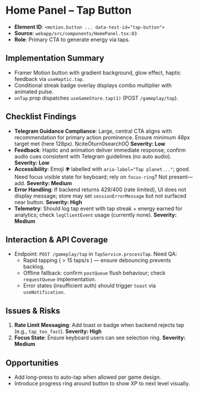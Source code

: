 # Home Panel – Tap Button

- **Element ID**: `<motion.button ... data-test-id="tap-button">`
- **Source**: `webapp/src/components/HomePanel.tsx:83`
- **Role**: Primary CTA to generate energy via taps.

## Implementation Summary
- Framer Motion button with gradient background, glow effect, haptic feedback via `useHaptic.tap`.
- Conditional streak badge overlay displays combo multiplier with animated pulse.
- `onTap` prop dispatches `useGameStore.tap(1)` (POST `/gameplay/tap`).

## Checklist Findings
- **Telegram Guidance Compliance**: Large, central CTA aligns with recommendation for primary action prominence. Ensure minimum 48px target met (here 128px). citeturn0search0 **Severity: Low**
- **Feedback**: Haptic and animation deliver immediate response; confirm audio cues consistent with Telegram guidelines (no auto audio). **Severity: Low**
- **Accessibility**: Emoji `🌍` labelled with `aria-label="Tap planet..."`; good. Need focus visible state for keyboard; rely on `focus-ring`? Not present—add. **Severity: Medium**
- **Error Handling**: If backend returns 429/400 (rate limited), UI does not display message; store may set `sessionErrorMessage` but not surfaced near button. **Severity: High**
- **Telemetry**: Should log tap event with tap streak + energy earned for analytics; check `logClientEvent` usage (currently none). **Severity: Medium**

## Interaction & API Coverage
- Endpoint: `POST /gameplay/tap` in `TapService.processTap`. Need QA:
  - Rapid tapping ( > 15 taps/s ) — ensure debouncing prevents backlog.
  - Offline fallback: confirm `postQueue` flush behaviour; check `requestQueue` implementation.
  - Error states (insufficient auth) should trigger `toast` via `useNotification`.

## Issues & Risks
1. **Rate Limit Messaging**: Add toast or badge when backend rejects tap (e.g., `tap_too_fast`). **Severity: High**
2. **Focus State**: Ensure keyboard users can see selection ring. **Severity: Medium**

## Opportunities
- Add long-press to auto-tap when allowed per game design.
- Introduce progress ring around button to show XP to next level visually.
